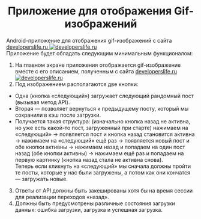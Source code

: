 <h1 align="center">Приложение для отображения Gif-изображений</h1>

Android-приложение для отображения gif-изображений с сайта [developerslife.ru ![developerslife.ru](https://developerslife.ru/images/fav.png)](https://developerslife.ru/)
<br>Приложение будет обладать следующим минимальным функционалом:
1. На главном экране приложения отображается gif-изображение вместе с его 
описанием, полученным с сайта [developerslife.ru ![developerslife.ru](https://developerslife.ru/images/fav.png)](https://developerslife.ru/)
2. Под изображением располагаются две кнопки:
- Одна (кнопка «следующий») загружает следующий рандомный пост (вызывая метод API).
- Вторая — позволяет вернуться к предыдущему посту, который мы сохранили в кэш после загрузки.
- Получается такая структура: 
(изначально кнопка назад не активна, но уже есть какой-то пост, загруженный при старте) нажимаем на «следующий» →
появляется пост и кнопка назад становится активна → 
нажимаем на «следующий» ещё раз → 
появляется новый пост и обе кнопки активны →
нажимаем назад и попадаем на один пост назад (обе кнопки активны) →
нажимаем ещё раз и попадаем на первую картинку (кнопка назад стала не активна снова).
<br>Теперь если кликнуть на «следующий» мы сначала должны пройти те посты, которые у нас были загружены, а потом как они кончатся — загружать новые.
3. Ответы от API должны быть закешированы хотя бы на время сессии для
реализации переходов «назад».
4. Должны быть предусмотрены различные состояния загрузки данных: ошибка
загрузки, загрузка и успешная загрузка.
